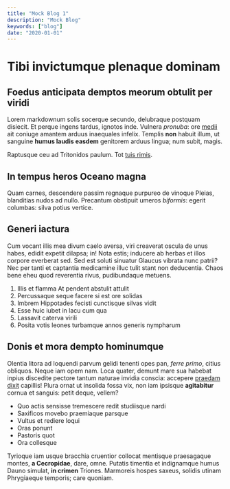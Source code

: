 ```yaml
---
title: "Mock Blog 1"
description: "Mock Blog"
keywords: ["blog"]
date: "2020-01-01"
---
```


# Tibi invictumque plenaque dominam

## Foedus anticipata demptos meorum obtulit per viridi

Lorem markdownum solis socerque secundo, delubraque postquam disiecit. Et perque
ingens tardus, ignotos inde. Vulnera _pronuba_: ore
[medii](http://avesregia.com/sanguine.aspx) ait coniuge amantem arduus
inaequales infelix. Templis **non** habuit illum, ut sanguine **humus laudis
easdem** genitorem arduus lingua; num subit, magis.

Raptusque ceu ad Tritonidos paulum. Tot [tuis
rimis](http://www.quas.com/ut-istis).

## In tempus heros Oceano magna

Quam carnes, descendere passim regnaque purpureo de vinoque Pleias, blanditias
nudos ad nullo. Precantum obstipuit umeros _biformis_: egerit columbas: silva
potius vertice.

## Generi iactura

Cum vocant illis mea divum caelo aversa, viri creaverat oscula de unus habes,
edidit expetit dilapsa; in! Nota estis; inducere ab herbas et illos corpore
everberat sed. Sed est soluti sinuatur Glaucus vibrata nunc patrii? Nec per
tanti et captantia medicamine illuc tulit stant non deducentia. Chaos bene eheu
quod reverentia rivus, pudibundaque metuens.

1. Illis et flamma At pendent abstulit attulit
2. Percussaque seque facere si est ore solidas
3. Imbrem Hippotades fecisti cunctisque silvas vidit
4. Esse huic iubet in lacu cum qua
5. Lassavit caterva virili
6. Posita votis leones turbamque annos generis nympharum

## Donis et mora dempto hominumque

Olentia litora ad loquendi parvum gelidi tenenti opes pan, _ferre primo_, citius
obliquos. Neque iam opem nam. Loca quater, demunt mare sua habebat inpius
discedite pectore tantum naturae invidia conscia: accepere [praedam
dixit](http://triplicis.net/nymphaesanguis.html) capillis! Plura ornat ut
insolida fossa vix, non iam ipsisque **agitabitur** cornua et sanguis: petit
deque, vellem?

- Quo actis sensisse tremescere redit studiisque nardi
- Saxificos movebo praemiaque parsque
- Vultus et rediere loqui
- Oras ponunt
- Pastoris quot
- Ora collesque

Tyrioque iam usque bracchia cruentior collocat mentisque praesagaque montes, **a
Cecropidae**, dare, omne. Putatis timentia et indignamque humus Dauno simulat,
**in crimen** Triones. Marmoreis hospes saxeus, solidis utinam Phrygiaeque
temporis; care quoniam.
